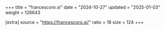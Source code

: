+++
title = "francescoro.si"
date = "2024-10-27"
updated = "2025-01-03"
weight = 126643

[extra]
source = "https://francescoro.si/"
ratio = 18
size = 124
+++
